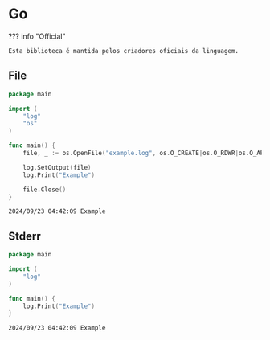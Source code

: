 # Go

??? info "Official"

    Esta biblioteca é mantida pelos criadores oficiais da linguagem.

## File

```go
package main

import (
	"log"
	"os"
)

func main() {
	file, _ := os.OpenFile("example.log", os.O_CREATE|os.O_RDWR|os.O_APPEND, 0666)

	log.SetOutput(file)
	log.Print("Example")

	file.Close()
}
```

```
2024/09/23 04:42:09 Example
```

## Stderr

```go
package main

import (
	"log"
)

func main() {
	log.Print("Example")
}
```

```
2024/09/23 04:42:09 Example
```